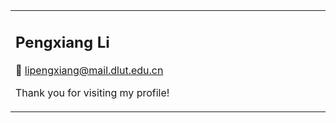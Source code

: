 <table>
  <tr>
    <td width="40%">
      <h2>Pengxiang Li</h2>
      <p>📮 <a href="mailto:lipengxiang@mail.dlut.edu.cn">lipengxiang@mail.dlut.edu.cn</a></p>
      <p>Thank you for visiting my profile!</p>
    </td>
<!--     <td width="40%">
      <img src="https://github.com/user-attachments/assets/6f26bf94-d4c7-46ca-aaef-a5a88aa39e0e" width="400" alt="Profile Image">
    </td> -->
  </tr>
</table>
